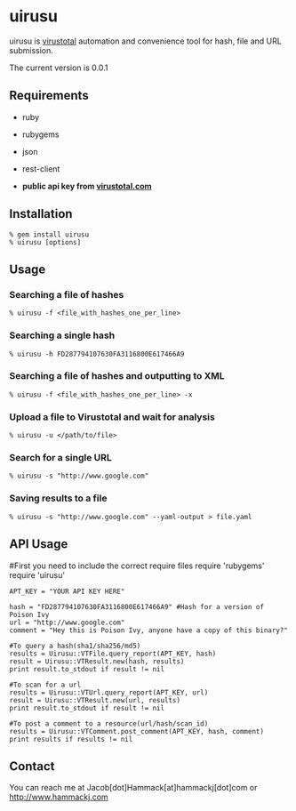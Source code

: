# uirusu

uirusu is [virustotal](http://www.virustotal.com) automation and convenience tool for hash, file and URL submission.

The current version is 0.0.1

## Requirements

* ruby
* rubygems
* json
* rest-client

* **public api key from [virustotal.com](http://www.virustotal.com)**

## Installation

	% gem install uirusu
	% uirusu [options]

## Usage

### Searching a file of hashes

	% uirusu -f <file_with_hashes_one_per_line>

### Searching a single hash

	% uirusu -h FD287794107630FA3116800E617466A9

### Searching a file of hashes and outputting to XML
	% uirusu -f <file_with_hashes_one_per_line> -x

### Upload a file to Virustotal and wait for analysis
	% uirusu -u </path/to/file>

### Search for a single URL
	% uirusu -s "http://www.google.com"

### Saving results to a file
	% uirusu -s "http://www.google.com" --yaml-output > file.yaml


## API Usage
#First you need to include the correct require files
	require 'rubygems'
	require 'uirusu'

	APT_KEY = "YOUR API KEY HERE"

	hash = "FD287794107630FA3116800E617466A9" #Hash for a version of Poison Ivy
	url = "http://www.google.com"
	comment = "Hey this is Poison Ivy, anyone have a copy of this binary?"

	#To query a hash(sha1/sha256/md5)
	results = Uirusu::VTFile.query_report(APT_KEY, hash)
	result = Uirusu::VTResult.new(hash, results)
	print result.to_stdout if result != nil

	#To scan for a url
	results = Uirusu::VTUrl.query_report(APT_KEY, url)
	result = Uirusu::VTResult.new(url, results)
	print result.to_stdout if result != nil

	#To post a comment to a resource(url/hash/scan_id)
	results = Uirusu::VTComment.post_comment(APT_KEY, hash, comment)
	print results if results != nil


## Contact
You can reach me at Jacob[dot]Hammack[at]hammackj[dot]com or http://www.hammackj.com
